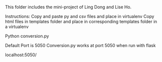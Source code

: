 This folder includes the mini-project of Ling Dong and Lise Ho.


Instructions:
Copy and paste py and csv files and place in virtualenv
Copy html files in templates folder and place in corresponding templates folder in a virtualenv

Python conversion.py

Default Port is 5050
Conversion.py works at port 5050 when run with flask

localhost:5050/




